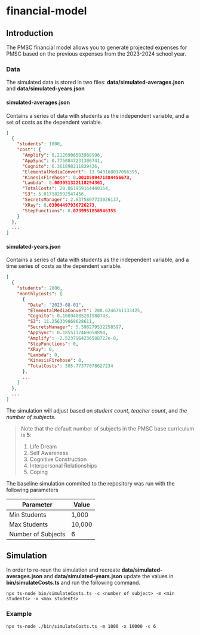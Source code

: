 
# financial-model
## Introduction
The PMSC financial model allows you to generate projected expenses for PMSC based on the previous
expenses from the 2023-2024 school year.  

### Data
The simulated data is stored in two files: **data/simulated-averages.json** and **data/simulated-years.json**

#### simulated-averages.json 
Contains a series of data with students as the independent variable, and a set of costs as the dependent variable.
```json
[
  {
    "students": 1000,
    "cost": {
      "Amplify": 0.2120906503988996,
      "AppSync": 0.7750847231306741,
      "Cognito": 6.361898211829436,
      "ElementalMediaConvert": 13.940168017056395,
      "KinesisFirehose": 0.0018599471884456673,
      "Lambda": 0.003051322118294361,
      "TotalCosts": 29.061959164440164,
      "S3": 5.017182592547456,
      "SecretsManager": 2.6375807723026137,
      "XRay": 0.03904497936726273,
      "StepFunctions": 0.0739951856946355
    }
  },
  ...
]
```

#### simulated-years.json
Contains a series of data with students as the independent variable, and a time series of costs as the dependent variable.
```json
[
  {
    "students": 2000,
    "monthlyCosts": [
      {
        "Date": "2023-08-01",
        "ElementalMediaConvert": 288.6246761133425,
        "Cognito": 0.10894085281980743,
        "S3": 11.256339869628611,
        "SecretsManager": 5.598279532258597,
        "AppSync": 0.1855117469050894,
        "Amplify": -2.5237964236588722e-8,
        "StepFunctions": 0,
        "XRay": 0,
        "Lambda": 0,
        "KinesisFirehose": 0,
        "TotalCosts": 305.77377078627234
      },
      ...
    ]
  },
  ...
]
```

The simulation will adjust based on *student count*, *teacher count*, and *the number of subjects*.
> Note that the default number of subjects in the PMSC base curriculum is **5**:
> 1. Life Dream
> 2. Self Awareness
> 3. Cognitive Construction
> 4. Interpersonal Relationships
> 5. Coping

The baseline simulation commited to the repository was run with the following parameters

| Parameter          | Value  |
|--------------------|--------|
| Min Students       | 1,000  |
| Max Students       | 10,000 |
| Number of Subjects | 6      |

## Simulation
In order to re-reun the simulation and recreate **data/simulated-averages.json** and **data/simulated-years.json**
update the values in **bin/simulateCosts.ts** and run the following command.

`npx ts-node bin/simulateCosts.ts -c <number of subject> -m <min students> -x <max students>`

### Example

`npx ts-node ./bin/simulateCosts.ts -m 1000 -x 10000 -c 6`
